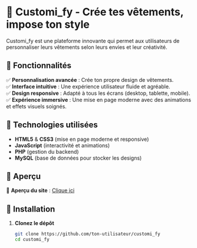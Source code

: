 # 🎨 Customi_fy - Crée tes vêtements, impose ton style  

Customi_fy est une plateforme innovante qui permet aux utilisateurs de personnaliser leurs vêtements selon leurs envies et leur créativité.  

## 🚀 Fonctionnalités  

✅ **Personnalisation avancée** : Crée ton propre design de vêtements.  
✅ **Interface intuitive** : Une expérience utilisateur fluide et agréable.  
✅ **Design responsive** : Adapté à tous les écrans (desktop, tablette, mobile).  
✅ **Expérience immersive** : Une mise en page moderne avec des animations et effets visuels soignés.  

## 🎨 Technologies utilisées  

- **HTML5** & **CSS3** (mise en page moderne et responsive)  
- **JavaScript** (interactivité et animations)  
- **PHP** (gestion du backend)  
- **MySQL** (base de données pour stocker les designs)  

## 📸 Aperçu  

🔗 **Aperçu du site** : [Clique ici](https://abdel.alwaysdata.net/Customi_fy/index.php)

## 📌 Installation  

1. **Clonez le dépôt**  
   ```sh
   git clone https://github.com/ton-utilisateur/customi_fy
   cd customi_fy
